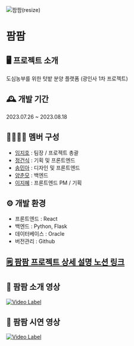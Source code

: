 ![팜팜(resize)](https://github.com/2023-AISCHOOL-APP/project_Appian/assets/150095756/40f71570-8f9b-40e3-99e9-de4b66cfa65b)

# 팜팜

## 🖥️ 프로젝트 소개
도심농부를 위한 텃밭 분양 플랫폼 (광인사 1차 프로젝트)
<br>
  
## 🕰️ 개발 기간
2023.07.26 ~ 2023.08.18
<br>

## 👩‍👩‍👧‍👦 멤버 구성
- [임지호](https://github.com/jihoyim) : 팀장 / 프로젝트 총괄
- [정건식](https://github.com/kun-sik) : 기획 및 프론트엔드
- [송민아](https://github.com/minaminaminaaaa) : 디자인 및 프론트엔드
- [양춘모](https://github.com/SpringDream0406) : 백엔드
- [이지혜](https://github.com/julie-jihyelee) : 프론트엔드 PM / 기획

## ⚙️ 개발 환경
- 프론트엔드 : React
- 백엔드 : Python, Flask
- 데이터베이스 : Oracle
- 버전관리 : Github

## [🗒️ 팜팜 프로젝트 상세 설명 노션 링크](https://hellosori.notion.site/4dd1ce5f2f684bf9adf2cb49d631c81b)

## 🎥 팜팜 소개 영상
[![Video Label](https://img.youtube.com/vi/2ZGiNXSUUps/0.jpg)](https://www.youtube.com/embed/2ZGiNXSUUps)

## 🎥 팜팜 시연 영상
[![Video Label](https://img.youtube.com/vi/HNtmMcy6rKk/0.jpg)](https://www.youtube.com/embed/HNtmMcy6rKk)